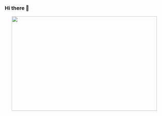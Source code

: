 ### Hi there 👋
<p align="center">
  <img width="460" height="300" src='https://media.giphy.com/media/0dQ0CkvCxw4RwR3G0S/giphy.gif'>
</p>  
